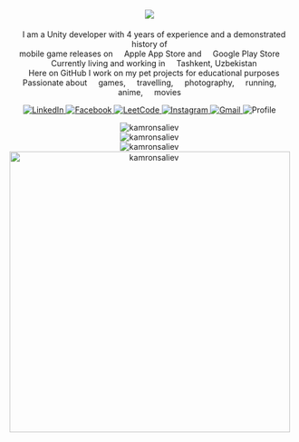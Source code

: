 <h1 align="center">
    <img src="https://readme-typing-svg.herokuapp.com?font=Verdana&weight=600&size=30&pause=1000&color=F7F7F7&center=true&vCenter=true&width=600&height=50&&repeat=true&lines=Hi+%F0%9F%91%8B+I'm+Komroniddin+Soliev+(Kamron);"/>
</h1>

<!-- Description -->
<p align="center">
   <img src="https://cdn-icons-png.flaticon.com/512/5969/5969294.png" width="12"/> I am a Unity developer with 4 years of experience and a demonstrated history of <br> mobile game releases on <img src="https://cdn-icons-png.flaticon.com/512/5977/5977575.png" width="12"/> Apple App Store and <img src="https://cdn-icons-png.flaticon.com/512/6124/6124997.png" width="12"/> Google Play Store
   <br><img src="https://cdn-icons-png.flaticon.com/512/609/609803.png" width="12"/> Currently living and working in <img src="https://cdn-icons-png.flaticon.com/512/6177/6177136.png" width="12"/> Tashkent, Uzbekistan
   <br><img src="https://cdn-icons-png.flaticon.com/512/560/560216.png" width="12"/> Here on GitHub I work on my pet projects for educational purposes
   <br><img src="https://cdn-icons-png.flaticon.com/512/7172/7172786.png" width="12"/> Passionate about <img src="https://cdn-icons-png.flaticon.com/512/141/141073.png" width="12"/> games, <img src="https://cdn-icons-png.flaticon.com/512/3867/3867887.png" width="12"/> travelling, <img src="https://cdn-icons-png.flaticon.com/512/2972/2972113.png" width="12"/> photography, <img src="https://cdn-icons-png.flaticon.com/512/755/755347.png" width="12"/> running, <img src="https://cdn-icons-png.flaticon.com/512/3716/3716110.png" width="12"/> anime, <img src="https://cdn-icons-png.flaticon.com/512/2217/2217611.png" width="12"/> movies
</p>

<!-- Badges -->
<p align="center">
   <a href="https://linkedin.com/in/komroniddin-soliev" target="_blank">
      <img alt="LinkedIn" src="https://img.shields.io/badge/-LinkedIn-0084b1?style=flat&logo=linkedin&logoColor=white" />
   </a>
   <a href="https://fb.com/komroniddin.soliev" target="_blank">
      <img alt="Facebook" src="https://img.shields.io/badge/-Facebook-3a559f?style=flat&logo=facebook&logoColor=white" />
   </a>
   <a href="https://leetcode.com/KamronSaliev/" target="_blank">
      <img alt="LeetCode" src="https://img.shields.io/badge/-LeetCode-ffa116?style=flat&logo=leetcode&logoColor=white" />
   </a>
   <a href="https://instagram.com/kamronsaliev" target="_blank">
      <img alt="Instagram" src="https://img.shields.io/badge/-Instagram-c536a4?style=flat&logo=instagram&logoColor=white" />
   </a>
   <a href="mailto:kamron.saliev5@gmail.com" target="_blank">
      <img alt="Gmail" src="https://img.shields.io/badge/-Gmail-dd4b39?style=flat&logo=gmail&logoColor=white" />
   </a>
   <img alt="Profile" src="https://komarev.com/ghpvc/?username=kamronsaliev&label=Profile%20views&color=178600&style=flat" />
</p>

<!-- GitHub stats -->
<p align="center">
   <img src="https://github-readme-stats-git-masterrstaa-rickstaa.vercel.app/api?username=kamronsaliev&locale=en&theme=nord&count_private=true&show_icons=true&hide=contribs,issues&card_width=495" alt="kamronsaliev" />
   <br><img src="https://github-readme-stats-git-masterrstaa-rickstaa.vercel.app/api/top-langs?username=kamronsaliev&locale=en&theme=nord&layout=compact&card_width=495" alt="kamronsaliev" />
   <br><img src="https://github-readme-streak-stats.herokuapp.com/?user=kamronsaliev&theme=nord&count_private=true&no-bg=true&no-frame=true" alt="kamronsaliev" />
   <br><img width="495pt" src="https://github-profile-trophy.vercel.app/?username=kamronsaliev&theme=nord&margin-w=7&title=Commits,Followers,Repositories,Stars,PullRequest&column=5" alt="kamronsaliev" />
</p>
